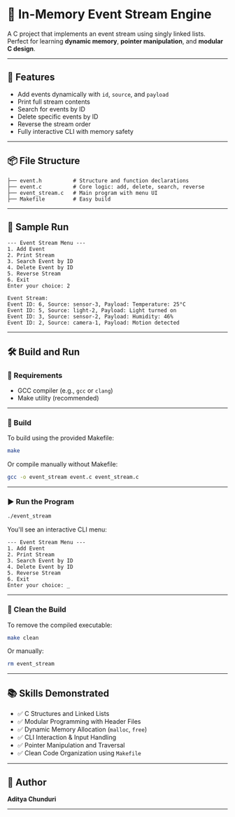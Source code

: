# 📡 In-Memory Event Stream Engine

A C project that implements an event stream using singly linked lists.  
Perfect for learning **dynamic memory**, **pointer manipulation**, and **modular C design**.

---

## 🚀 Features

- Add events dynamically with `id`, `source`, and `payload`
- Print full stream contents
- Search for events by ID
- Delete specific events by ID
- Reverse the stream order
- Fully interactive CLI with memory safety

---

## 📦 File Structure

```
├── event.h          # Structure and function declarations
├── event.c          # Core logic: add, delete, search, reverse
├── event_stream.c   # Main program with menu UI
├── Makefile         # Easy build
```

---

## 🧪 Sample Run

```
--- Event Stream Menu ---
1. Add Event
2. Print Stream
3. Search Event by ID
4. Delete Event by ID
5. Reverse Stream
6. Exit
Enter your choice: 2

Event Stream:
Event ID: 6, Source: sensor-3, Payload: Temperature: 25°C
Event ID: 5, Source: light-2, Payload: Light turned on
Event ID: 3, Source: sensor-2, Payload: Humidity: 46%
Event ID: 2, Source: camera-1, Payload: Motion detected
```

---

## 🛠 Build and Run

### 🔧 Requirements

- GCC compiler (e.g., `gcc` or `clang`)
- Make utility (recommended)

---

### 🔨 Build

To build using the provided Makefile:

```bash
make
```

Or compile manually without Makefile:

```bash
gcc -o event_stream event.c event_stream.c
```

---

### ▶️ Run the Program

```bash
./event_stream
```

You'll see an interactive CLI menu:

```
--- Event Stream Menu ---
1. Add Event
2. Print Stream
3. Search Event by ID
4. Delete Event by ID
5. Reverse Stream
6. Exit
Enter your choice: _
```

---

### 🧼 Clean the Build

To remove the compiled executable:

```bash
make clean
```

Or manually:

```bash
rm event_stream
```

---

## 📚 Skills Demonstrated

- ✅ C Structures and Linked Lists  
- ✅ Modular Programming with Header Files  
- ✅ Dynamic Memory Allocation (`malloc`, `free`)  
- ✅ CLI Interaction & Input Handling  
- ✅ Pointer Manipulation and Traversal  
- ✅ Clean Code Organization using `Makefile`

---

## 📌 Author

**Aditya Chunduri**  

---

